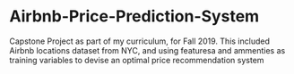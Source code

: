 # Airbnb-Price-Prediction-System
Capstone Project as part of my curriculum, for Fall 2019. This included Airbnb locations dataset from NYC, and using featuresa and ammenties as training variables to devise an optimal price recommendation system
